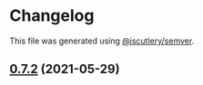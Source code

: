 # Changelog

This file was generated using [@jscutlery/semver](https://github.com/jscutlery/semver).

## [0.7.2](https://github.com/prenda-school/prenda-spark/compare/spark-0.7.1...spark-0.7.2) (2021-05-29)
